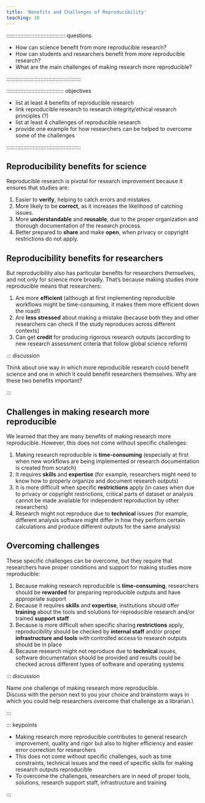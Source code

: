 ```yaml
---
title: 'Benefits and Challenges of Reproducibility'
teaching: 10
---
```


:::::::::::::::::::::::::::::::::::::: questions 

- How can science benefit from more reproducible research?
- How can students and researchers benefit from more reproducible research?
- What are the main challenges of making research more reproducible?


::::::::::::::::::::::::::::::::::::::::::::::::

::::::::::::::::::::::::::::::::::::: objectives

- list at least 4 benefits of reproducible research
- link reproducible research to research integrity/ethical research principles (?)
- list at least 4 challenges of reproducible research
- provide one example for how researchers can be helped to overcome some of the challenges


::::::::::::::::::::::::::::::::::::::::::::::::

## Reproducibility benefits for science

Reproducible research is pivotal for research improvement because it ensures that studies are:

1. Easier to **verify**, helping to catch errors and mistakes.
2. More likely to be **correct**, as it increases the likelihood of catching issues.
3. More **understandable** and **reusable**, due to the proper organization and thorough documentation of the research process.
4. Better prepared to **share** and make **open**, when privacy or copyright restrictions do not apply.

## Reproducibility benefits for researchers
But reproducibility also has particular benefits for researchers themselves, and not only for science more broadly. That’s because making studies more reproducible means that researchers:

1. Are more **efficient** (although at first implementing reproducible workflows might be time-consuming, it makes them more efficient down the road!)
1. Are **less stressed** about making a mistake (because both they and other researchers can check if the study reproduces across different contexts)
1. Can get **credit** for producing rigorous research outputs (according to new research assessment criteria that follow global science reform)

::: discussion

Think about one way in which more reproducible research could benefit science and one in which it could benefit researchers themselves. Why are these two benefits important?

:::

## Challenges in making research more reproducible
We learned that they are many benefits of making research more reproducible. However, this does not come without specific challenges: 

1. Making research reproducible is **time-consuming** (especially at first when new workflows are being implemented or research documentation is created from scratch)
1. It requires **skills** and **expertise** (for example, researchers might need to know how to properly organize and document research outputs)
1. It is more difficult when specific **restrictions** apply (in cases when due to privacy or copyright restrictions, critical parts of dataset or analysis cannot be made available for independent reproduction by other researchers)
1. Research might not reproduce due to **technical** issues (for example, different analysis software might differ in how they perform certain calculations and produce different outputs for the same analysis)


## Overcoming challenges
These specific challenges can be overcome, but they require that researchers have proper conditions and support for making studies more reproducible: 

1. Because making research reproducible is **time-consuming**, researchers should be **rewarded** for preparing reproducible outputs and have appropriate support 
1. Because it requires **skills** and **expertise**, institutions should offer **training** about the tools and solutions for reproducible research and/or trained **support staff**
1. Because is more difficult when specific sharing **restrictions** apply, reproducibility should be checked by **internal staff** and/or proper **infrastructure and tools** with controlled access to research outputs should be in place
1. Because research might not reproduce due to **technical** issues, software documentation should be provided and results could be checked across different types of software and operating systems 

::: discussion

Name one challenge of making research more reproducible.\
Discuss with the person next to you your choice and brainstorm ways in which you could help researchers overcome that challenge as a librarian.\

:::

::: keypoints

- Making research more reproducible contributes to general research improvement, quality and rigor but also to higher efficiency and easier error correction for researchers
- This does not come without specific challenges, such as time constraints, technical issues and the need of specific skills for making research outputs reproducible
- To overcome the challenges, researchers are in need of proper tools, solutions, research support staff, infrastructure and training


:::


